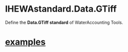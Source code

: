 # IHEWAstandard.Data.GTiff

Define the **Data.GTiff standard** of WaterAccounting Tools.

## 

# [examples](examples/README.md)
